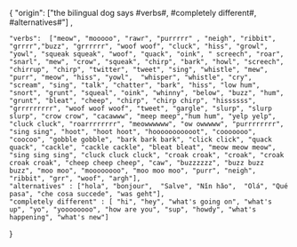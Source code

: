 {
	"origin": ["the bilingual dog says #verbs#, #completely different#, #alternatives#"] ,

	"verbs":  ["meow", "mooooo", "rawr", "purrrrr" , "neigh", "ribbit", "grrrr","buzz", "grrrrrr", "woof woof", "cluck", "hiss", "growl", "yowl", "squeak squeak", "woof", "quack", "oink", " screech", "roar", "snarl", "mew", "crow", "squeak", "chirp", "bark", "howl", "screech", "chirrup", "chirp", "twitter", "tweet", "sing", "whistle", "mew", "purr", "meow", "hiss", "yowl",  "whisper", "whistle", "cry", "scream", "sing", "talk", "chatter", "bark", "hiss", "low hum", "snort", "grunt", "squeal", "oink", "whinny", "below", "buzz", "hum", "grunt", "bleat", "cheep", "chirp", "chirp chirp", "hissssss", "grrrrrrrrr", "woof woof woof", "tweet", "gargle", "slurp", "slurp slurp", "crow crow", "cacawww", "meep meep","hum hum", "yelp yelp", "cluck cluck", "roarrrrrrrr", "meowwwwww", "ow owwwww", "purrrrrrrr", "sing sing", "hoot", "hoot hoot", "hooooooooooot", "cooooooo", "coocoo", "gobble gobble", "bark bark bark", "click click", "quack quack", "cackle", "cackle cackle", "bleat bleat", "meow meow meow", "sing sing sing", "cluck cluck cluck", "croak croak", "croak", "croak croak croak", "cheep cheep cheep", "caw", "buzzzzzz", "buzz buzz buzz", "moo moo", "moooooooo", "moo moo moo", "purr", "neigh", "ribbit", "grr", "woof", "argh"],
	"alternatives" : ["hola", "bonjour",  "Salve", "Nǐn hǎo",  "Olá", "Qué pasa", "che cosa succede", "was geht"],
	"completely different" : [ "hi", "hey", "what's going on", "what's up", "yo", "yoooooooo", "how are you", "sup", "howdy", "what's happening", "what's new"]
}
